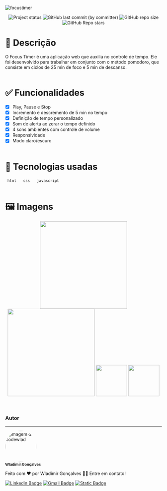 ![focustimer](https://github.com/codewlad/desafio-focus-timer-darkmode/assets/60326728/787bc243-11bb-407d-bc16-844a07544558)

<p align="center">
	  <img alt="Project status" src="https://img.shields.io/badge/Status-Finalizado-orange">
	  <img alt="GitHub last commit (by committer)" src="https://img.shields.io/github/last-commit/codewlad/desafio-focus-timer-darkmode">
	  <img alt="GitHub repo size" src="https://img.shields.io/github/repo-size/codewlad/desafio-focus-timer-darkmode">
	  <img alt="GitHub Repo stars" src="https://img.shields.io/github/stars/codewlad%2Fdesafio-focus-timer-darkmode?style=social">
</p>

# 📄 Descrição

O Focus Timer é uma aplicação web que auxilia no controle de tempo. Ele foi desenvolvido para trabalhar em conjunto com o método pomodoro, que consiste em ciclos de 25 min de foco e 5 min de descanso.
<br /><br />

# ✅ Funcionalidades

-   [x] Play, Pause e Stop
-   [x] Incremento e descremento de 5 min no tempo
-   [x] Definição de tempo personalizado
-   [x] Som de alerta ao zerar o tempo definido
-   [x] 4 sons ambientes com controle de volume
-   [x] Responsividade
-   [x] Modo claro/escuro
        <br /><br />

# 📌 Tecnologias usadas

<code> html </code>&nbsp;
<code> css </code>&nbsp;
<code> javascript </code>
<br /><br />

# 🖼️ Imagens

<div align="center">
	<img src="https://i.ibb.co/c2Qt9LP/focustimer01.png" alt="" width="280px" />
	<img src="https://i.ibb.co/WHWFcyb/focustimer02.png" alt="" width="280px" />
	<img src="https://i.ibb.co/R7ngxH1/focustimer03.png" alt="" width="100px" />
	<img src="https://i.ibb.co/8bRhj2H/focustimer04.png" alt="" width="100px" />
</div>
<br /><br />

### Autor

---

<a href="https://codewlad.vercel.app/">
 <img style="border-radius: 50%;" src="https://github.com/codewlad.png" width="100px;" alt="Imagem de codewlad"/>
 <br />
 <sub><b>Wladimir Gonçalves</b></sub></a>

Feito com ❤️ por Wladimir Gonçalves 👋🏽 Entre em contato!

[![Linkedin Badge](https://img.shields.io/badge/LinkedIn-0077B5?logo=Linkedin&logoColor=white&link=https://www.linkedin.com/in/wladimir-gonçalves/)](https://www.linkedin.com/in/wladimir-gonçalves/)
[![Gmail Badge](https://img.shields.io/badge/-codewlad@gmail.com-c14438?logo=Gmail&logoColor=white&link=mailto:codewlad@gmail.com)](mailto:codewlad@gmail.com)
[![Static Badge](https://img.shields.io/badge/Portfolio-orange?link=https://codewlad.vercel.app/)](https://codewlad.vercel.app/)
